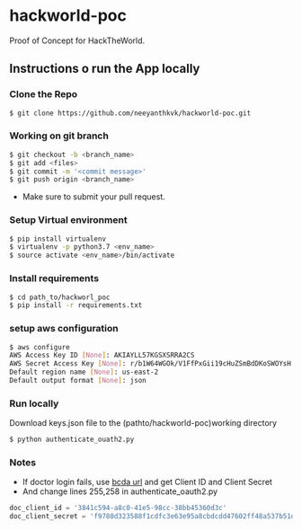 # hackworld-poc
Proof of Concept for HackTheWorld.

## Instructions o run the App locally

### Clone the Repo
```bash
$ git clone https://github.com/neeyanthkvk/hackworld-poc.git
```

### Working on git branch
```bash
$ git checkout -b <branch_name>
$ git add <files>
$ git commit -m '<commit message>'
$ git push origin <branch_name>
```
- Make sure to submit your pull request. 

### Setup Virtual environment
```bash
$ pip install virtualenv
$ virtualenv -p python3.7 <env_name>
$ source activate <env_name>/bin/activate
```

### Install requirements
```bash
$ cd path_to/hackworl_poc
$ pip install -r requirements.txt
```

### setup aws configuration
```bash
$ aws configure
AWS Access Key ID [None]: AKIAYLL57KGSXSRRA2CS
AWS Secret Access Key [None]: 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
Default region name [None]: us-east-2
Default output format [None]: json
```

### Run locally
Download keys.json file to the (pathto/hackworld-poc)working directory
```bash
$ python authenticate_ouath2.py
```

### Notes
- If doctor login fails, use [bcda url](https://bcda.cms.gov/sandbox/user-guide/) and get Client ID and Client Secret
- And change lines 255,258 in authenticate_oauth2.py 
```python
doc_client_id = '3841c594-a8c0-41e5-98cc-38bb45360d3c'
doc_client_secret = 'f9780d323588f1cdfc3e63e95a8cbdcdd47602ff48a537b51dc5d7834bf466416a716bd4508e904a' 
```